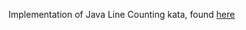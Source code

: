 Implementation of Java Line Counting kata, found <a href="http://codekata.com/kata/kata13-counting-code-lines/">here</a>